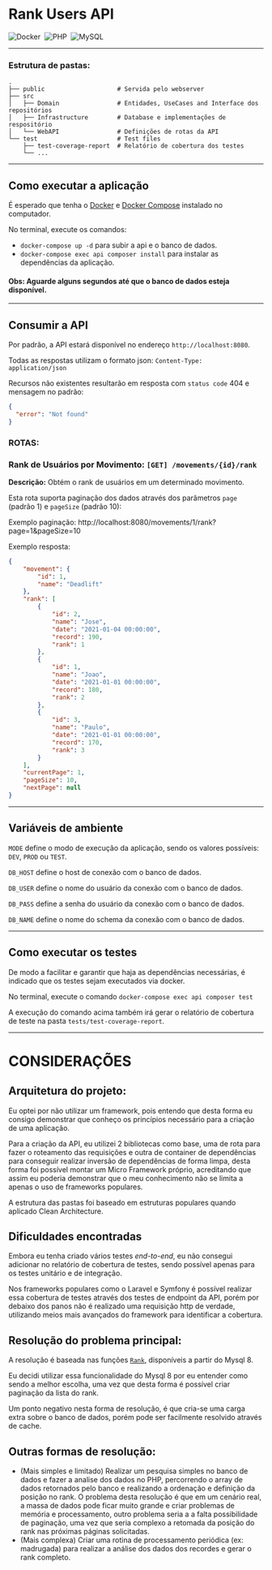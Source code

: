 # Rank Users API 
![Docker](https://img.shields.io/badge/docker-%230db7ed.svg?style=flat&logo=docker&logoColor=white)&nbsp;
![PHP](https://img.shields.io/badge/php-%23777BB4.svg?style=flat&logo=php&logoColor=white)&nbsp;
![MySQL](https://img.shields.io/badge/mysql-%2300f.svg?style=flat&logo=mysql&logoColor=white)&nbsp;

---
### Estrutura de pastas:
    .
    ├── public                    # Servida pelo webserver
    ├── src
    │   ├── Domain                # Entidades, UseCases and Interface dos repositórios
    │   ├── Infrastructure        # Database e implementações de respositório
    │   └── WebAPI                # Definições de rotas da API
    └── test                      # Test files
        ├── test-coverage-report  # Relatório de cobertura dos testes
        └── ...

---

## Como executar a aplicação

É esperado que tenha o
[Docker](https://www.docker.com/get-started) e
[Docker Compose](https://docs.docker.com/compose/install/)
instalado no computador.

No terminal, execute os comandos:
- `docker-compose up -d` para subir a api e o banco de dados.
- `docker-compose exec api composer install` para instalar as dependências da aplicação.

#### Obs: Aguarde alguns segundos até que o banco de dados esteja disponível. 

---

## Consumir a API

Por padrão, a API estará disponível no endereço `http://localhost:8080`. 

Todas as respostas utilizam o formato json: `Content-Type: application/json` 

Recursos não existentes resultarão em resposta com `status code` 404 e mensagem no padrão:

```json
{
  "error": "Not found"
}
```


### ROTAS:
### Rank de Usuários por Movimento: `[GET] /movements/{id}/rank`


**Descrição:** Obtém o rank de usuários em um determinado movimento. 


Esta rota suporta paginação dos dados através dos parâmetros `page` (padrão 1) e `pageSize` (padrão 10):

Exemplo paginação: http://localhost:8080/movements/1/rank?page=1&pageSize=10

Exemplo resposta:

```json
{
    "movement": {
        "id": 1,
        "name": "Deadlift"
    },
    "rank": [
        {
            "id": 2,
            "name": "Jose",
            "date": "2021-01-04 00:00:00",
            "record": 190,
            "rank": 1
        },
        {
            "id": 1,
            "name": "Joao",
            "date": "2021-01-01 00:00:00",
            "record": 180,
            "rank": 2
        },
        {
            "id": 3,
            "name": "Paulo",
            "date": "2021-01-01 00:00:00",
            "record": 170,
            "rank": 3
        }
    ],
    "currentPage": 1,
    "pageSize": 10,
    "nextPage": null
}
```

---

## Variáveis de ambiente
`MODE` define o modo de execução da aplicação, sendo os valores possíveis: `DEV`, `PROD` ou `TEST`.

`DB_HOST` define o host de conexão com o banco de dados.

`DB_USER` define o nome do usuário da conexão com o banco de dados.

`DB_PASS` define a senha do usuário da conexão com o banco de dados.

`DB_NAME` define o nome do schema da conexão com o banco de dados.

---

## Como executar os testes

De modo a facilitar e garantir que haja as dependências necessárias, é indicado que os testes sejam executados via docker.

No terminal, execute o comando `docker-compose exec api composer test`

A execução do comando acima também irá gerar o relatório de cobertura de teste na pasta `tests/test-coverage-report`.

---


# CONSIDERAÇÕES

## Arquitetura do projeto:
Eu optei por não utilizar um framework, pois entendo que desta forma eu consigo demonstrar que conheço os princípios necessário para a criação de uma aplicação. 

Para a criação da API, eu utilizei 2 bibliotecas como base, uma de rota para fazer o roteamento das requisições e outra de container de dependências para conseguir realizar inversão de dependências de forma limpa, desta forma foi possível montar um Micro Framework próprio, acreditando que assim eu poderia demonstrar que o meu conhecimento não se limita a apenas o uso de frameworks populares.

A estrutura das pastas foi baseado em estruturas populares quando aplicado Clean Architecture.

## Dificuldades encontradas
Embora eu tenha criado vários testes _end-to-end_, eu não consegui adicionar no relatório de cobertura de testes, sendo possível apenas para os testes unitário e de integração. 

Nos frameworks populares como o Laravel e Symfony é possível realizar essa cobertura de testes através dos testes de endpoint da API, porém por debaixo dos panos não é realizado uma requisição http de verdade, utilizando meios mais avançados do framework para identificar a cobertura.

## Resolução do problema principal:
A resolução é baseada nas funções [`Rank`](https://dev.mysql.com/doc/refman/8.0/en/window-function-descriptions.html), disponíveis a partir do Mysql 8.

Eu decidi utilizar essa funcionalidade do Mysql 8 por eu entender como sendo a melhor escolha, uma vez que desta forma é possível criar paginação da lista do rank.

Um ponto negativo nesta forma de resolução, é que cria-se uma carga extra sobre o banco de dados, porém pode ser facilmente resolvido através de cache.

## Outras formas de resolução:
- (Mais simples e limitado) Realizar um pesquisa simples no banco de dados e fazer a analise dos dados no PHP, percorrendo o array de dados retornados pelo banco e realizando a ordenação e definição da posição no rank. O problema desta resolução é que em um cenário real, a massa de dados pode ficar muito grande e criar problemas de memória e processamento, outro problema seria a a falta possibilidade de paginação, uma vez que seria complexo a retomada da posição do rank nas próximas páginas solicitadas.
- (Mais complexa) Criar uma rotina de processamento periódica (ex: madrugada) para realizar a análise dos dados dos recordes e gerar o rank completo.
